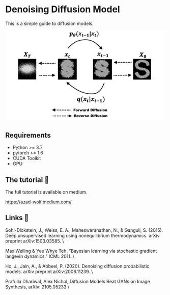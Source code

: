 # Denoising Diffusion Model


This is a simple guide to diffusion models.  



![diffusion-model image](diffusion.png)




## Requirements

* Python >= 3.7
* pytorch >= 1.6
* CUDA Toolkit
* GPU


## The tutorial 📃
The full tutorial is available on medium.

https://azad-wolf.medium.com/



## Links 🔗

Sohl-Dickstein, J., Weiss, E. A., Maheswaranathan, N., & Ganguli, S. (2015). Deep unsupervised learning using nonequilibrium thermodynamics. arXiv preprint arXiv:1503.03585. \

Max Welling & Yee Whye Teh. “Bayesian learning via stochastic gradient langevin dynamics.” ICML 2011. \

Ho, J., Jain, A., & Abbeel, P. (2020). Denoising diffusion probabilistic models. arXiv preprint arXiv:2006.11239. \ 

Prafulla Dhariwal, Alex Nichol, Diffusion Models Beat GANs on Image Synthesis, arXiv: 2105.05233 \








